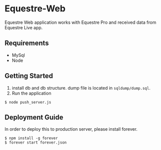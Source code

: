 # Equestre-Web
Equestre Web application works with Equestre Pro and received data from Equestre Live app.

## Requirements
* MySql
* Node

## Getting Started
1. install db and db structure. dump file is located in `sqldump/dump.sql`.
2. Run the application
```
$ node push_server.js
```

## Deployment Guide
In order to deploy this to production server, please install forever.
```
$ npm install -g forever
$ forever start forever.json
```
